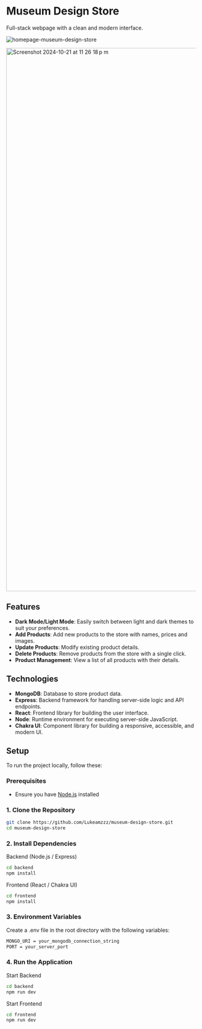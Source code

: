 # Museum Design Store️

Full-stack webpage with a clean and modern interface.

![homepage-museum-design-store](https://github.com/user-attachments/assets/ce851ca8-8447-48d0-9301-a2201894c572)

<img width="1440" alt="Screenshot 2024-10-21 at 11 26 18 p m" src="https://github.com/user-attachments/assets/080200b8-24cb-47e0-8f84-1276a0abfa4b">

## Features

- **Dark Mode/Light Mode**: Easily switch between light and dark themes to suit your preferences.
- **Add Products**: Add new products to the store with names, prices and images.
- **Update Products**: Modify existing product details.
- **Delete Products**: Remove products from the store with a single click.
- **Product Management**: View a list of all products with their details.

## Technologies

- **MongoDB**: Database to store product data.
- **Express**: Backend framework for handling server-side logic and API endpoints.
- **React**: Frontend library for building the user interface.
- **Node**: Runtime environment for executing server-side JavaScript.
- **Chakra UI**: Component library for building a responsive, accessible, and modern UI.

## Setup

To run the project locally, follow these:

### Prerequisites  
- Ensure you have [Node.js](https://nodejs.org/) installed

### 1. Clone the Repository

```bash
git clone https://github.com/Lukeamzzz/museum-design-store.git
cd museum-design-store
```

### 2. Install Dependencies
Backend (Node.js / Express)

```bash
cd backend
npm install
```

Frontend (React / Chakra UI)
```bash
cd frontend
npm install
```

### 3. Environment Variables
Create a .env file in the root directory with the following variables:

```bash
MONGO_URI = your_mongodb_connection_string
PORT = your_server_port
```

### 4. Run the Application
Start Backend

```bash
cd backend
npm run dev
```

Start Frontend

```bash
cd frontend
npm run dev
```
